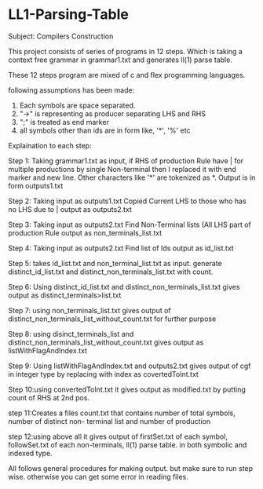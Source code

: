 # LL1-Parsing-Table
Subject: Compilers Construction

This project consists of series of programs in 12 steps.
Which is taking a context free grammar in grammar1.txt and generates ll(1) parse table.

These 12 steps program are mixed of c and flex programming languages.

following assumptions has been made:

1.	Each symbols are space separated.
2.	"->" is representing as producer separating LHS and RHS
3.	";" is treated as end marker
4.	all symbols other than ids are in form like, '*', '%' etc


Explaination to each step:

Step 1:	Taking grammar1.txt as input,
	if RHS of production Rule have | for multiple productions by single Non-terminal
	then I replaced it with end marker and new line.
	Other characters like '*' are tokenized as *.
	Output is in form outputs1.txt

Step 2: Taking input as outputs1.txt
	Copied Current LHS to those who has no LHS due to | 
	output as outputs2.txt

Step 3: Taking input as outputs2.txt
	Find Non-Terminal lists (All LHS part of production Rule
	output as non_terminals_list.txt

Step 4: Taking input as outputs2.txt
	Find list of Ids
	output as id_list.txt

Step 5: takes id_list.txt and non_terminal_list.txt as input.
	generate distinct_id_list.txt and distinct_non_terminals_list.txt with count.

Step 6: Using distinct_id_list.txt and distinct_non_terminals_list.txt gives output as
	distinct_terminals>list.txt

Step 7: using non_terminals_list.txt gives output of distinct_non_terminals_list_without_count.txt
	for further purpose

Step 8: using disinct_terminals_list and distinct_non_terminals_list_without_count.txt gives
	output as listWithFlagAndIndex.txt

Step 9: Using listWithFlagAndIndex.txt and outputs2.txt gives output of cgf in integer type by 
	replacing with index as covertedToInt.txt

Step 10:using convertedToInt.txt it gives output as modified.txt by putting count of RHS at 2nd pos.

step 11:Creates a files count.txt that contains number of total symbols, number of distinct non-
	terminal list and number of production

step 12:using above all it gives output of 
	firstSet.txt of each symbol,
	followSet.txt of each non-terminals,
	ll(1) parse table.
	in both symbolic and indexed type.

All follows general procedures for making output. but make sure to run step wise. otherwise you can
get some error in reading files.
